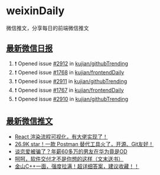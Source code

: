 # weixinDaily
微信推文，分享每日的前端微信推文

## [最新微信日报](https://github.com/kujian/weixinDaily/issues)

<!--START_SECTION:activity-->
1. ❗ Opened issue [#2912](https://github.com/kujian/githubTrending/issues/2912) in [kujian/githubTrending](https://github.com/kujian/githubTrending)
2. ❗ Opened issue [#1768](https://github.com/kujian/frontendDaily/issues/1768) in [kujian/frontendDaily](https://github.com/kujian/frontendDaily)
3. ❗ Opened issue [#2911](https://github.com/kujian/githubTrending/issues/2911) in [kujian/githubTrending](https://github.com/kujian/githubTrending)
4. ❗ Opened issue [#1767](https://github.com/kujian/frontendDaily/issues/1767) in [kujian/frontendDaily](https://github.com/kujian/frontendDaily)
5. ❗ Opened issue [#2910](https://github.com/kujian/githubTrending/issues/2910) in [kujian/githubTrending](https://github.com/kujian/githubTrending)
<!--END_SECTION:activity-->


## [最新微信推文](https://weixin.qdkfweb.cn/)

<!-- BLOG-POST-LIST:START -->
- [React 渲染流程可视化，有大佬实现了！](https://weixin.qdkfweb.cn/58345.html)
- [26.9K star！一款 Postman 替代工具火了，开源、Git友好！](https://weixin.qdkfweb.cn/58386.html)
- [谈恋爱被骗了？年薪60多万的男友在华为竟是OD](https://weixin.qdkfweb.cn/58374.html)
- [呵呵，软件交付才不是你想的这样（文末送书）](https://weixin.qdkfweb.cn/58384.html)
- [金山C++一面，强度拉满！超详细答案，建议收藏！！](https://weixin.qdkfweb.cn/58385.html)
<!-- BLOG-POST-LIST:END -->